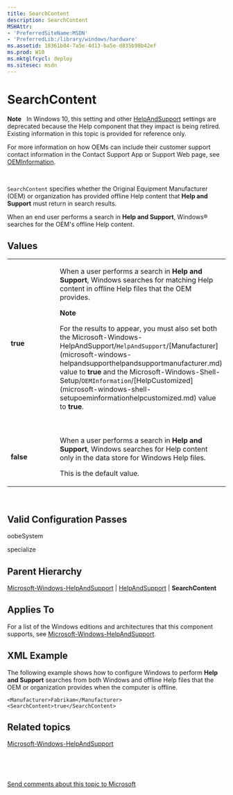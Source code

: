 ```yaml
---
title: SearchContent
description: SearchContent
MSHAttr:
- 'PreferredSiteName:MSDN'
- 'PreferredLib:/library/windows/hardware'
ms.assetid: 18361b84-7a5e-4d13-ba5e-d835b98b42ef
ms.prod: W10
ms.mktglfcycl: deploy
ms.sitesec: msdn
---
```


# SearchContent


**Note**  
In Windows 10, this setting and other [HelpAndSupport](microsoft-windows-helpandsupporthelpandsupport.md) settings are deprecated because the Help component that they impact is being retired. Existing information in this topic is provided for reference only.

For more information on how OEMs can include their customer support contact information in the Contact Support App or Support Web page, see [OEMInformation](microsoft-windows-shell-setupoeminformation.md).

 

`SearchContent` specifies whether the Original Equipment Manufacturer (OEM) or organization has provided offline Help content that **Help and Support** must return in search results.

When an end user performs a search in **Help and Support**, Windows® searches for the OEM's offline Help content.

## Values


<table>
<colgroup>
<col width="50%" />
<col width="50%" />
</colgroup>
<tbody>
<tr class="odd">
<td><p><strong>true</strong></p></td>
<td><p>When a user performs a search in <strong>Help and Support</strong>, Windows searches for matching Help content in offline Help files that the OEM provides.</p>
<div class="alert">
<strong>Note</strong>  
<p>For the results to appear, you must also set both the Microsoft-Windows-HelpAndSupport/<code>HelpAndSupport</code>/[Manufacturer](microsoft-windows-helpandsupporthelpandsupportmanufacturer.md) value to <strong>true</strong> and the Microsoft-Windows-Shell-Setup/<code>OEMInformation</code>/[HelpCustomized](microsoft-windows-shell-setupoeminformationhelpcustomized.md) value to <strong>true</strong>.</p>
</div>
<div>
 
</div></td>
</tr>
<tr class="even">
<td><p><strong>false</strong></p></td>
<td><p>When a user performs a search in <strong>Help and Support</strong>, Windows searches for Help content only in the data store for Windows Help files.</p>
<p>This is the default value.</p></td>
</tr>
</tbody>
</table>

 

## Valid Configuration Passes


oobeSystem

specialize

## Parent Hierarchy


[Microsoft-Windows-HelpAndSupport](microsoft-windows-helpandsupport-win8-microsoft-windows-helpandsupport.md) | [HelpAndSupport](microsoft-windows-helpandsupporthelpandsupport.md) | **SearchContent**

## Applies To


For a list of the Windows editions and architectures that this component supports, see [Microsoft-Windows-HelpAndSupport](microsoft-windows-helpandsupport-win8-microsoft-windows-helpandsupport.md).

## XML Example


The following example shows how to configure Windows to perform **Help and Support** searches from both Windows and offline Help files that the OEM or organization provides when the computer is offline.

``` syntax
<Manufacturer>Fabrikam</Manufacturer>
<SearchContent>true</SearchContent>
```

## Related topics


[Microsoft-Windows-HelpAndSupport](microsoft-windows-helpandsupport-win8-microsoft-windows-helpandsupport.md)

 

 

[Send comments about this topic to Microsoft](mailto:wsddocfb@microsoft.com?subject=Documentation%20feedback%20%5Bp_unattend\p_unattend%5D:%20SearchContent%20%20RELEASE:%20%2810/3/2016%29&body=%0A%0APRIVACY%20STATEMENT%0A%0AWe%20use%20your%20feedback%20to%20improve%20the%20documentation.%20We%20don't%20use%20your%20email%20address%20for%20any%20other%20purpose,%20and%20we'll%20remove%20your%20email%20address%20from%20our%20system%20after%20the%20issue%20that%20you're%20reporting%20is%20fixed.%20While%20we're%20working%20to%20fix%20this%20issue,%20we%20might%20send%20you%20an%20email%20message%20to%20ask%20for%20more%20info.%20Later,%20we%20might%20also%20send%20you%20an%20email%20message%20to%20let%20you%20know%20that%20we've%20addressed%20your%20feedback.%0A%0AFor%20more%20info%20about%20Microsoft's%20privacy%20policy,%20see%20http://privacy.microsoft.com/default.aspx. "Send comments about this topic to Microsoft")





